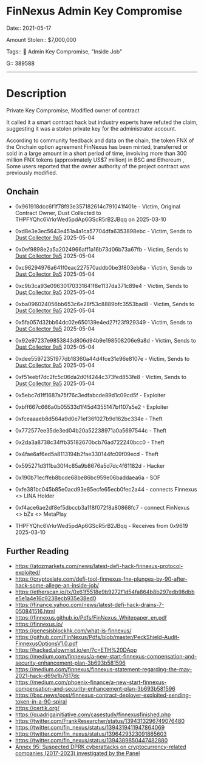 # FinNexus Admin Key Compromise

Date:: 2021-05-17

Amount Stolen:: $7,000,000

Tags:: 🔑 Admin Key Compromise, "Inside Job"

G:: 389588


---


# Description

Private Key Compromise, Modified owner of contract

It called it a smart contract hack but industry experts have refuted the claim, suggesting it was a stolen private key for the administrator account. 

According to community feedback and data on the chain, the token FNX of the Onchain option agreement FinNexus has been minted, transferred or sold in a large amount in a short period of time, involving more than 300 million FNX tokens (approximately US$7 million) in BSC and Ethereum , Some users reported that the owner authority of the project contract was previously modified.


## Onchain 

- 0x961918dcc6f1f78f93e357182614c791041f401e - Victim, Original Contract Owner, Dust Collected to THPFYQhc6VrkrWed5pdAp6GScR5rB2JBqq on 2025-03-10
- 0xd8e3e3ec5643e451a4a1ca57704dfa6353898ebc - Victim, Sends to [Dust Collector 9a5](./sqsq-dust-collector-9a5.md) 2025-05-04
- 0x0ef9898e2a5a2024966aff1a16b73d06b73a67fb - Victim, Sends to [Dust Collector 9a5](./sqsq-dust-collector-9a5.md) 2025-05-04
- 0xc96294976a641f0eac227570addb0be3f803eb8a - Victim, Sends to [Dust Collector 9a5](./sqsq-dust-collector-9a5.md) 2025-05-04
- 0xc9b3ca93e09630170331641f8e1137da371c89e4 - Victim, Sends to [Dust Collector 9a5](./sqsq-dust-collector-9a5.md) 2025-05-04
- 0xba096024056bb653c6e28f53c8889bfc3553bad8 - Victim, Sends to [Dust Collector 9a5](./sqsq-dust-collector-9a5.md) 2025-05-04
- 0x5fa057d32bb64dc02e650139e4ed27f23f929349 - Victim, Sends to [Dust Collector 9a5](./sqsq-dust-collector-9a5.md) 2025-05-04
- 0x92e97237e9853843d806d94b9e198508206e9a8d - Victim, Sends to [Dust Collector 9a5](./sqsq-dust-collector-9a5.md) 2025-05-04
- 0xdee55972351977db18360a44d4fce31e96e8107e - Victim, Sends to [Dust Collector 9a5](./sqsq-dust-collector-9a5.md) 2025-05-04
- 0xf51eebf7dc2fc5c06da2d0f4244c373fed853fe8 - Victim, Sends to [Dust Collector 9a5](./sqsq-dust-collector-9a5.md) 2025-05-04

- 0x5ebc7d1ff1687a75f76c3edfabcde89d1c09cd5f - Exploiter
- 0xbff667c666a0b05533d1f45d4355147bf107a5e2 - Exploiter
- 0xfceaaaeb8d564a9d0e71ef36f027b9d162bc334e - Theft
- 0x772577ee35de3ed04b20a52238971a0a5697544c - Theft
- 0x2da3a8738c34ffb35182670bcb76ad722240bcc0 - Theft
- 0x4fae6af6ed5a8113194b2fae330144fc09f09ecd - Theft
- 0x595271d311ba30f4c85a9b8676a5d7dc4f61182d - Hacker
- 0x190b71ecffeb8bcde68be86bc959e06baddaea6a - SOF
- 0xfe381bc045b85e0acd93e85ecfe65ecb0fec2a44 - connects Finnexus <> LINA Holder
- 0xf4ace6ae2df8ef5dbccb3a118f072f8a80868fc7 - connect FinNexus <> bZx <> MetaPlay

- THPFYQhc6VrkrWed5pdAp6GScR5rB2JBqq - Receives from 0x9619 2025-03-10


## Further Reading

- https://atozmarkets.com/news/latest-defi-hack-finnexus-protocol-exploited/
- https://cryptoslate.com/defi-tool-finnexus-fnx-plunges-by-90-after-hack-some-allege-an-inside-job/
- https://etherscan.io/tx/0x61f5518e9b9272f1d54fa864b8b297edb98dbbe5e1a4e16c9238ecb935e38ed0
- https://finance.yahoo.com/news/latest-defi-hack-drains-7-050841516.html
- https://finnexus.github.io/Pdfs/FinNexus_Whitepaper_en.pdf
- https://finnexus.io/
- https://genesisblockhk.com/what-is-finnexus/
- https://github.com/FinNexus/Pdfs/blob/master/PeckShield-Audit-FinnexusOptionsV1.0.pdf
- https://hacked.slowmist.io/en/?c=ETH%20DApp
- https://medium.com/finnexus/a-new-start-finnexus-compensation-and-security-enhancement-plan-3b693b581596
- https://medium.com/finnexus/finnexus-statement-regarding-the-may-2021-hack-d69e1b7617dc
- https://medium.com/phoenix-finance/a-new-start-finnexus-compensation-and-security-enhancement-plan-3b693b581596
- https://bsc.news/post/finnexus-contract-deployer-exploited-sending-token-in-a-90-spiral
- https://certik.org/
- https://quadrigainitiative.com/casestudy/finnexusfinished.php
- https://twitter.com/FrankResearcher/status/1394313296749076480
- https://twitter.com/fin_nexus/status/1394319411947864069
- https://twitter.com/fin_nexus/status/1396429323091865603
- https://twitter.com/fin_nexus/status/1394389850447482880
- [Annex 95: Suspected DPRK cyberattacks on cryptocurrency-related companies (2017-2023) investigated by the Panel](../pdfs/2024-03-07_UN-Security-Council_s-2024-215.pdf)